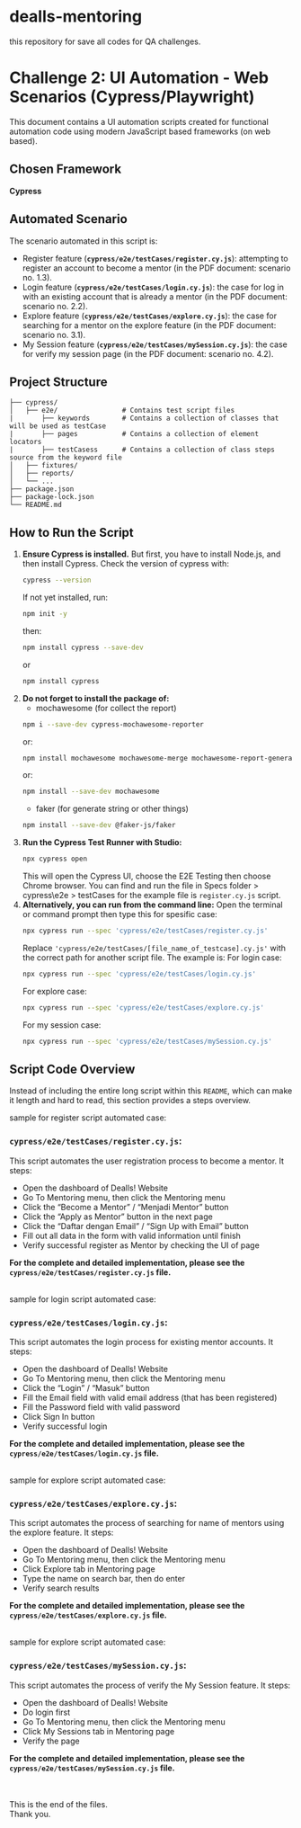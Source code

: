 # dealls-mentoring
this repository for save all codes for QA challenges.

# Challenge 2: UI Automation - Web Scenarios (Cypress/Playwright)

This document contains a UI automation scripts created for functional automation code using modern JavaScript based frameworks (on web based).


## Chosen Framework
**Cypress**

## Automated Scenario
The scenario automated in this script is:
* Register feature (**`cypress/e2e/testCases/register.cy.js`**): attempting to register an account to become a mentor (in the PDF document: scenario no. 1.3).
* Login feature (**`cypress/e2e/testCases/login.cy.js`**): the case for log in with an existing account that is already a mentor (in the PDF document: scenario no. 2.2).
* Explore feature (**`cypress/e2e/testCases/explore.cy.js`**): the case for searching for a mentor on the explore feature (in the PDF document: scenario no. 3.1).
* My Session feature (**`cypress/e2e/testCases/mySession.cy.js`**): the case for verify my session page (in the PDF document: scenario no. 4.2).


## Project Structure
```
├── cypress/
│   ├── e2e/                # Contains test script files
|       ├── keywords        # Contains a collection of classes that will be used as testCase
|       ├── pages           # Contains a collection of element locators
|       ├── testCasess      # Contains a collection of class steps source from the keyword file
│   ├── fixtures/           
│   ├── reports/            
│   └── ...
├── package.json
├── package-lock.json
└── README.md
```


## How to Run the Script
1.  **Ensure Cypress is installed.** 
    But first, you have to install Node.js, and then install Cypress.
    Check the version of cypress with:
    ```bash
    cypress --version
    ```
    If not yet installed, run:
    ```bash
    npm init -y
    ```
    then:
    ```bash
    npm install cypress --save-dev
    ```
    or
    ```bash
    npm install cypress
    ```
2.  **Do not forget to install the package of:**
    * mochawesome (for collect the report)
    ```bash
    npm i --save-dev cypress-mochawesome-reporter
    ```
    or:
    ```bash
    npm install mochawesome mochawesome-merge mochawesome-report-generator --save-dev
    ```
    or:
    ```bash
    npm install --save-dev mochawesome
    ```
    * faker (for generate string or other things)
    ```bash
    npm install --save-dev @faker-js/faker
    ```
2.  **Run the Cypress Test Runner with Studio:**
    ```bash
    npx cypress open
    ```
    This will open the Cypress UI, choose the E2E Testing then choose Chrome browser.
    You can find and run the file in Specs folder > cypress\e2e > testCases
    for the example file is `register.cy.js` script.
3.  **Alternatively, you can run from the command line:**
    Open the terminal or command prompt then type this for spesific case:
    ```bash
    npx cypress run --spec 'cypress/e2e/testCases/register.cy.js'
    ```
    Replace `'cypress/e2e/testCases/[file_name_of_testcase].cy.js'` with the correct path for another script file. The example is:
    For login case:
    ```bash
    npx cypress run --spec 'cypress/e2e/testCases/login.cy.js'
    ```
    For explore case:
    ```bash
    npx cypress run --spec 'cypress/e2e/testCases/explore.cy.js'
    ```
    For my session case:
    ```bash
    npx cypress run --spec 'cypress/e2e/testCases/mySession.cy.js'
    ```


## Script Code Overview
Instead of including the entire long script within this `README`, which can make it length and hard to read, this section provides a steps overview.

sample for register script automated case:
### `cypress/e2e/testCases/register.cy.js`:

This script automates the user registration process to become a mentor. It steps:
*   Open the dashboard of Dealls! Website
*	Go To Mentoring menu, then click the Mentoring menu
*	Click the “Become a Mentor” / “Menjadi Mentor” button
*	Click the “Apply as Mentor” button in the next page
*	Click the “Daftar dengan Email” / “Sign Up with Email” button
*	Fill out all data in the form with valid information until finish
*	Verify successful register as Mentor by checking the UI of page

**For the complete and detailed implementation, please see the `cypress/e2e/testCases/register.cy.js` file.**


<br>sample for login script automated case:
### `cypress/e2e/testCases/login.cy.js`:

This script automates the login process for existing mentor accounts. It steps:
*	Open the dashboard of Dealls! Website
*	Go To Mentoring menu, then click the Mentoring menu
*	Click the “Login” / “Masuk” button
*	Fill the Email field with valid email address (that has been registered)
*	Fill the Password field with valid password
*	Click Sign In button
*	Verify successful login

**For the complete and detailed implementation, please see the `cypress/e2e/testCases/login.cy.js` file.**


<br>sample for explore script automated case:
### `cypress/e2e/testCases/explore.cy.js`:

This script automates the process of searching for name of mentors using the explore feature. It steps:
*	Open the dashboard of Dealls! Website
*	Go To Mentoring menu, then click the Mentoring menu
*	Click Explore tab in Mentoring page
*	Type the name on search bar, then do enter
*	Verify search results

**For the complete and detailed implementation, please see the `cypress/e2e/testCases/explore.cy.js` file.**

<br>sample for explore script automated case:
### `cypress/e2e/testCases/mySession.cy.js`:

This script automates the process of verify the My Session feature. It steps:
*	Open the dashboard of Dealls! Website
*	Do login first
*	Go To Mentoring menu, then click the Mentoring menu
*	Click My Sessions tab in Mentoring page
*	Verify the page

**For the complete and detailed implementation, please see the `cypress/e2e/testCases/mySession.cy.js` file.**



<br><br>This is the end of the files. <br>
Thank you.
